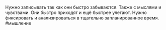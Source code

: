 Нужно записывать так как они быстро забываются. Также с мыслями и чувствами. Они быстро приходят и ещё быстрее улетают. Нужно фиксировать и анализироваться в тщательно запланированное время. 
#мышление 

